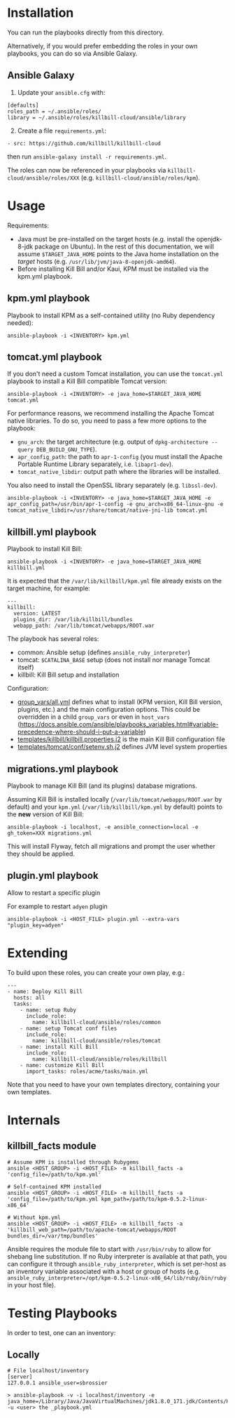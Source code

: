 # Installation

You can run the playbooks directly from this directory.

Alternatively, if you would prefer embedding the roles in your own playbooks, you can do so via Ansible Galaxy.

## Ansible Galaxy

1. Update your `ansible.cfg` with:

```
[defaults]
roles_path = ~/.ansible/roles/
library = ~/.ansible/roles/killbill-cloud/ansible/library
```

2. Create a file `requirements.yml`:

```
- src: https://github.com/killbill/killbill-cloud
```

then run `ansible-galaxy install -r requirements.yml`.

The roles can now be referenced in your playbooks via `killbill-cloud/ansible/roles/XXX` (e.g. `killbill-cloud/ansible/roles/kpm`).

# Usage

Requirements:

* Java must be pre-installed on the target hosts (e.g. install the openjdk-8-jdk package on Ubuntu). In the rest of this documentation, we will assume `$TARGET_JAVA_HOME` points to the Java home installation on the *target* hosts (e.g. `/usr/lib/jvm/java-8-openjdk-amd64`).
* Before installing Kill Bill and/or Kaui, KPM must be installed via the kpm.yml playbook.


## kpm.yml playbook

Playbook to install KPM as a self-contained utility (no Ruby dependency needed):

```
ansible-playbook -i <INVENTORY> kpm.yml
```

## tomcat.yml playbook

If you don't need a custom Tomcat installation, you can use the `tomcat.yml` playbook to install a Kill Bill compatible Tomcat version:

```
ansible-playbook -i <INVENTORY> -e java_home=$TARGET_JAVA_HOME tomcat.yml
```

For performance reasons, we recommend installing the Apache Tomcat native libraries. To do so, you need to pass a few more options to the playbook:

* `gnu_arch`: the target architecture (e.g. output of `dpkg-architecture --query DEB_BUILD_GNU_TYPE`).
* `apr_config_path`: the path to `apr-1-config` (you must install the Apache Portable Runtime Library separately, i.e. `libapr1-dev`).
* `tomcat_native_libdir`: output path where the libraries will be installed.


You also need to install the OpenSSL library separately (e.g. `libssl-dev`).

```
ansible-playbook -i <INVENTORY> -e java_home=$TARGET_JAVA_HOME -e apr_config_path=/usr/bin/apr-1-config -e gnu_arch=x86_64-linux-gnu -e tomcat_native_libdir=/usr/share/tomcat/native-jni-lib tomcat.yml
```

## killbill.yml playbook

Playbook to install Kill Bill:

```
ansible-playbook -i <INVENTORY> -e java_home=$TARGET_JAVA_HOME killbill.yml
```

It is expected that the `/var/lib/killbill/kpm.yml` file already exists on the target machine, for example:

```
---
killbill:
  version: LATEST
  plugins_dir: /var/lib/killbill/bundles
  webapp_path: /var/lib/tomcat/webapps/ROOT.war
```

The playbook has several roles:

* common: Ansible setup (defines `ansible_ruby_interpreter`)
* tomcat: `$CATALINA_BASE` setup (does not install nor manage Tomcat itself)
* killbill: Kill Bill setup and installation

Configuration:

* [group_vars/all.yml](group_vars/all.yml) defines what to install (KPM version, Kill Bill version, plugins, etc.) and the main configuration options. This could be overridden in a child `group_vars` or even in `host_vars` (https://docs.ansible.com/ansible/playbooks_variables.html#variable-precedence-where-should-i-put-a-variable)
* [templates/killbill/killbill.properties.j2](templates/killbill/killbill.properties.j2) is the main Kill Bill configuration file
* [templates/tomcat/conf/setenv.sh.j2](templates/tomcat/conf/setenv.sh.j2) defines JVM level system properties

## migrations.yml playbook

Playbook to manage Kill Bill (and its plugins) database migrations.

Assuming Kill Bill is installed locally (`/var/lib/tomcat/webapps/ROOT.war` by default) and your `kpm.yml` (`/var/lib/killbill/kpm.yml` by default) points to the **new** version of Kill Bill:

```
ansible-playbook -i localhost, -e ansible_connection=local -e gh_token=XXX migrations.yml
```

This will install Flyway, fetch all migrations and prompt the user whether they should be applied.

## plugin.yml playbook

Allow to restart a specific plugin

For example to restart `adyen` plugin
```
ansible-playbook -i <HOST_FILE> plugin.yml --extra-vars "plugin_key=adyen"
```

# Extending

To build upon these roles, you can create your own play, e.g.:

```
---
- name: Deploy Kill Bill
  hosts: all
  tasks:
    - name: setup Ruby
      include_role:
        name: killbill-cloud/ansible/roles/common
    - name: setup Tomcat conf files
      include_role:
        name: killbill-cloud/ansible/roles/tomcat
    - name: install Kill Bill
      include_role:
        name: killbill-cloud/ansible/roles/killbill
    - name: customize Kill Bill
      import_tasks: roles/acme/tasks/main.yml
```

Note that you need to have your own templates directory, containing your own templates.

# Internals

## killbill_facts module

```
# Assume KPM is installed through Rubygems
ansible <HOST_GROUP> -i <HOST_FILE> -m killbill_facts -a 'config_file=/path/to/kpm.yml'

# Self-contained KPM installed
ansible <HOST_GROUP> -i <HOST_FILE> -m killbill_facts -a 'config_file=/path/to/kpm.yml kpm_path=/path/to/kpm-0.5.2-linux-x86_64'

# Without kpm.yml
ansible <HOST_GROUP> -i <HOST_FILE> -m killbill_facts -a 'killbill_web_path=/path/to/apache-tomcat/webapps/ROOT bundles_dir=/var/tmp/bundles'
```

Ansible requires the module file to start with `/usr/bin/ruby` to allow for shebang line substitution. If no Ruby interpreter is available at that path, you can configure it through `ansible_ruby_interpreter`, which is set per-host as an inventory variable associated with a host or group of hosts (e.g. `ansible_ruby_interpreter=/opt/kpm-0.5.2-linux-x86_64/lib/ruby/bin/ruby` in your host file).
 

# Testing Playbooks

In order to test, one can an inventory:

## Locally

```
# File localhost/inventory 
[server]
127.0.0.1 ansible_user=sbrossier
```

```
> ansible-playbook -v -i localhost/inventory -e java_home=/Library/Java/JavaVirtualMachines/jdk1.8.0_171.jdk/Contents/Home  -u <user> the _playbook.yml
```

